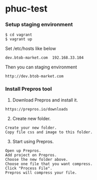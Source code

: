phuc-test
=========


### Setup staging environment

```
$ cd vagrant
$ vagrant up
```


Set /etc/hosts like below

```
dev.btob-market.com  192.168.33.104
```

Then you can staging environment

```
http://dev.btob-market.com
```


### Install Prepros tool

1. Download Prepros and install it.

```
https://prepros.io/downloads
```

2. Create new folder.

```
Create your new folder.
Copy file css and image to this folder.
```

3. Start using Prepros.

```
Open up Prepros.
Add project on Prepros.
Choose the new folder above.
Choose one file that you want compress.
Click "Process File".
Prepros will compress your file.
```